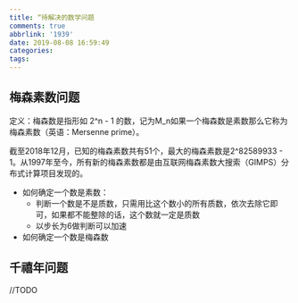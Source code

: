 ```yaml
---
title: “待解决的数学问题
comments: true
abbrlink: '1939'
date: 2019-08-08 16:59:49
categories:
tags:
---
```



## 梅森素数问题

定义：梅森数是指形如 2^n - 1 的数，记为M_n如果一个梅森数是素数那么它称为梅森素数（英语：Mersenne prime）。

截至2018年12月，已知的梅森素数共有51个，最大的梅森素数是2^82589933 - 1。从1997年至今，所有新的梅森素数都是由互联网梅森素数大搜索（GIMPS）分布式计算项目发现的。

- 如何确定一个数是素数：
  - 判断一个数是不是质数，只需用比这个数小的所有质数，依次去除它即可，如果都不能整除的话，这个数就一定是质数
  - 以步长为6做判断可以加速
- 如何确定一个数是梅森数



## 千禧年问题

//TODO 
